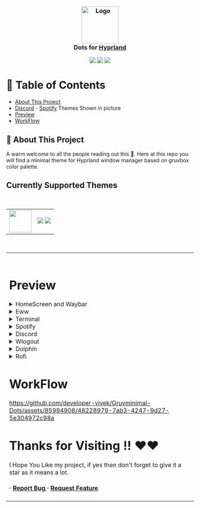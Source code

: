 <h3 align="center">
	<img src="https://styles.redditmedia.com/t5_6sciw0/styles/communityIcon_h3cvittvupi91.png" width="100" alt="Logo"/><br/>
	Dots for <a href="https://hyprland.org/">Hyprland</a>
</h3>

<p align="center">
    <a href="https://github.com/MrVivekRajan/Hypr-Dots/tree/main/Gruvminimal"><img src="https://img.shields.io/github/stars/developer-vivek/Gruvminimal-Dots?colorA=ebdbb2&colorB=458588&style=for-the-badge"></a>
     <a href="https://github.com/developer-vivek/Gruvminimal-Dots/contributors"><img src="https://img.shields.io/github/contributors/developer-vivek/Gruvminimal-Dots?colorA=282828&colorB=e6b847&style=for-the-badge"></a>
    <a href="https://github.com/developer-vivek/Gruvminimal-Dots/issues"><img src="https://img.shields.io/github/issues/developer-vivek/Gruvminimal-Dots?colorA=8f3f71&colorB=427b58&style=for-the-badge"></a>
</p>

# :notebook_with_decorative_cover: Table of Contents

- [About This Project](#star2-about-the-project)
- [Discord](https://github.com/developer-vivek/Discord-Themes/) - [Spotify](https://github.com/developer-vivek/Spotify-Themes)  Themes Shown in picture
- [Preview](#Preview)
- [WorkFlow](#WorkFlow)

## :star2: About This Project
A warm welcome to all the people reading out this 🤗. Here at this repo you will find a minimal theme for Hyprland window manager based on gruvbox color palette. 

## Currently Supported Themes

<br><div align="center"><table><tr><td><img width="60" src="https://icon-library.com/images/theme-icon-png/theme-icon-png-6.jpg"></td><td>

<a href="https://github.com/MrVivekRajan/Hypr-Dots/tree/main/Stylish"><img src="https://img.shields.io/badge/Stylish-pink"></a>
<a href="https://github.com/MrVivekRajan/Hypr-Dots/tree/main/Gruvminimal"><img src="https://img.shields.io/badge/GruvMinimal-yellow"></a>
</td></tr></table></div><br><table><td><br>

# Preview
<details>
<summary>HomeScreen and Waybar</summary>
<img src="https://github.com/developer-vivek/Gruvminimal-Dots/assets/85994908/220429ac-1d5a-40d2-9598-fe5bb77789f4"/>
</details>

<details>
<summary>Eww</summary>
<img src="https://github.com/developer-vivek/Gruvminimal-Dots/assets/85994908/2afa2b33-70d0-4bba-9b27-f1b113887e9d"/>
</details>

<details>
<summary>Terminal</summary>
<img src="https://github.com/developer-vivek/Gruvminimal-Dots/assets/85994908/5e634b05-e10e-4c0c-a4a5-e4c362a7db38"/>
</details>

<details>
<summary>Spotify</summary>
<img src="https://github.com/developer-vivek/Gruvminimal-Dots/assets/85994908/a2947da9-16fb-4b29-b670-97deddab650d"/>
</details>

<details>
<summary>Discord</summary>
<img src="https://github.com/developer-vivek/Gruvminimal-Dots/assets/85994908/2cf2214d-84e0-48d8-ba61-3497ee882a20"/>
</details>

<details>
<summary>Wlogout</summary>
<img src="https://github.com/developer-vivek/Gruvminimal-Dots/assets/85994908/7eae0085-34d3-411e-8aa9-c15eac4eb049"/>
</details>

<details>
<summary>Dolphin</summary>
<img src="https://github.com/developer-vivek/Gruvminimal-Dots/assets/85994908/52687a2b-1e88-4cf1-9426-b60d0ca0e998"/>
</details>

<details>
<summary>Rofi</summary>
<img src="https://github.com/developer-vivek/Gruvminimal-Dots/assets/85994908/3fb59fe2-8f95-4a51-9a3e-7a5b0a7cdad5"/>
</details>


# WorkFlow
https://github.com/developer-vivek/Gruvminimal-Dots/assets/85994908/48228979-7ab3-4247-9d27-5e304972c98a


# Thanks for Visiting !! ❤️❤️
I Hope You Like my project, if yes then don't forget to give it a star as it means a lot.


<h4> <span>· </span> <a href="https://github.com/developer-vivek/Gruvminimal-Dots/issues"> Report Bug </a> <span> · </span> <a href="https://github.com/developer-vivek/Gruvminimal-Dots/issues"> Request Feature </a> </h4>

